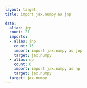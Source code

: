 ```yaml
---
layout: target
title: import jax.numpy as jnp

data:
  alias: jnp
  count: 21
  imports:
  - alias: jnp
    count: 15
    import: import jax.numpy as jnp
    target: jax.numpy
  - alias: np
    count: 6
    import: import jax.numpy as np
    target: jax.numpy
  target: jax.numpy
---
```

